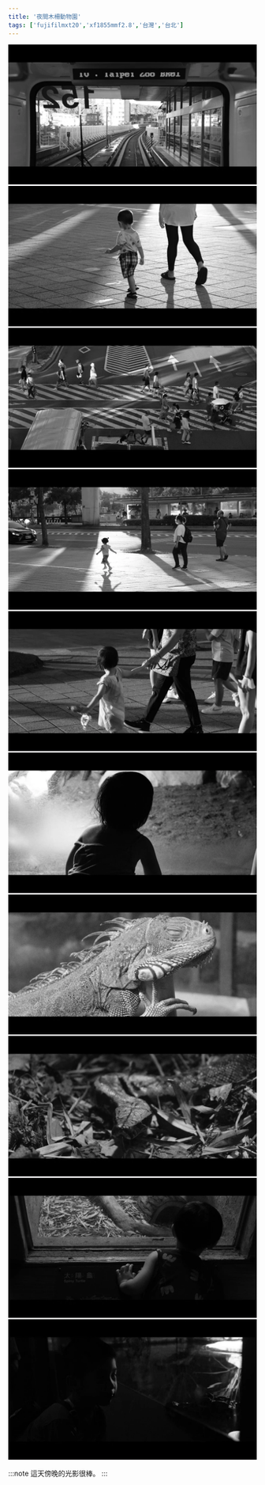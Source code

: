 ```yaml
---
title: '夜間木柵動物園'
tags: ['fujifilmxt20','xf1855mmf2.8','台灣','台北']
---
```


![001](./img/instagram_output/202308/015.webp)
![002](./img/instagram_output/202308/014.webp)
![003](./img/instagram_output/202308/011.webp)
![004](./img/instagram_output/202308/012.webp)
![005](./img/instagram_output/202308/019.webp)
![006](./img/instagram_output/202308/020.webp)
![007](./img/instagram_output/202308/017.webp)
![008](./img/instagram_output/202308/016.webp)
![009](./img/instagram_output/202308/013.webp)
![010](./img/instagram_output/202308/018.webp)

:::note 
這天傍晚的光影很棒。
:::